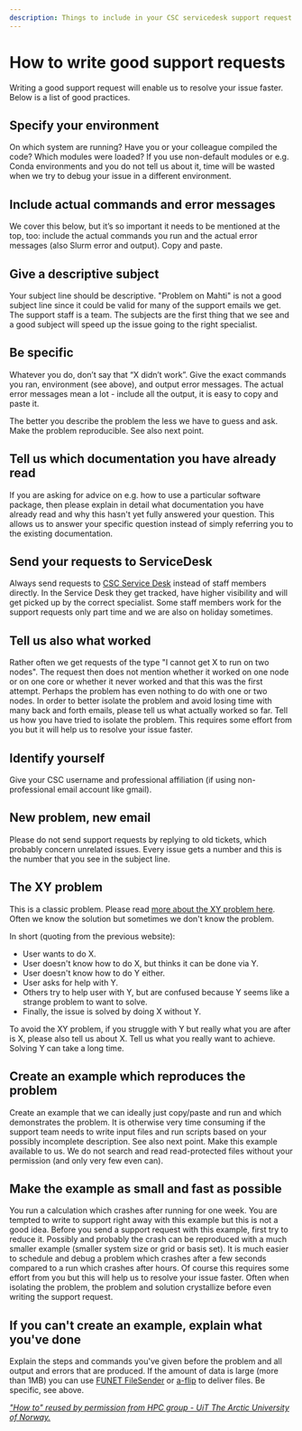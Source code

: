 ```yaml
---
description: Things to include in your CSC servicedesk support request
---
```


# How to write good support requests

Writing a good support request will enable us to resolve your issue faster. Below is a list of good practices.

## Specify your environment

On which system are running? Have you or your colleague compiled the code? Which modules were loaded? If you use non-default modules or e.g. Conda environments and you do not tell us about it, time will be wasted when we try to debug your issue in a different environment.

## Include actual commands and error messages

We cover this below, but it’s so important it needs to be mentioned at the top, too: include the actual commands you run and the actual error messages (also Slurm error and output). Copy and paste.

## Give a descriptive subject

Your subject line should be descriptive. "Problem on Mahti" is not a good subject line since it could be valid for many of the support emails we get. The support staff is a team. The subjects are the first thing that we see and a good subject will speed up the issue going to the right specialist.

## Be specific

Whatever you do, don’t say that “X didn’t work”. Give the exact commands you ran, environment (see above), and output error messages. The actual error messages mean a lot - include all the output, it is easy to copy and paste it.

The better you describe the problem the less we have to guess and ask. Make the problem reproducible. See also next point.

## Tell us which documentation you have already read

If you are asking for advice on e.g. how to use a particular software package, then please explain in detail what documentation you have already read and why this hasn't yet fully answered your question. This allows us to answer your specific question instead of simply referring you to the existing documentation.

## Send your requests to ServiceDesk

Always send requests to [CSC Service Desk](contact.md) instead of staff members directly. In the Service Desk they get tracked, have higher visibility and will get picked up by the correct specialist. Some staff members work for the support requests only part time and we are also on holiday sometimes.

## Tell us also what worked

Rather often we get requests of the type "I cannot get X to run on two nodes". The request then does not mention whether it worked on one node or on one core or whether it never worked and that this was the first attempt. Perhaps the problem has even nothing to do with one or two nodes. In order to better isolate the problem and avoid losing time with many back and forth emails, please tell us what actually worked so far. Tell us how you have tried to isolate the problem. This requires some effort from you but it will help us to resolve your issue faster.

## Identify yourself

Give your CSC username and professional affiliation (if using non-professional email account like gmail).

## New problem, new email

Please do not send support requests by replying to old tickets, which probably concern unrelated issues. Every issue gets a number and this is the number that you see in the subject line.

## The XY problem

This is a classic problem. Please read [more about the XY problem here](https://xyproblem.info/). Often we know the solution but sometimes we don't know the problem.

In short (quoting from the previous website):

*   User wants to do X.
*   User doesn't know how to do X, but thinks it can be done via Y.
*   User doesn't know how to do Y either.
*   User asks for help with Y.
*   Others try to help user with Y, but are confused because Y seems like a strange problem to want to solve.
*   Finally, the issue is solved by doing X without Y.

To avoid the XY problem, if you struggle with Y but really what you are after is X, please also tell us about X. Tell us what you really want to achieve. Solving Y can take a long time.

## Create an example which reproduces the problem

Create an example that we can ideally just copy/paste and run and which demonstrates the problem. It is otherwise very time consuming if the support team needs to write input files and run scripts based on your possibly incomplete description. See also next point. Make this example available to us. We do not search and read read-protected files without your permission (and only very few even can).

## Make the example as small and fast as possible

You run a calculation which crashes after running for one week. You are tempted to write to support right away with this example but this is not a good idea. Before you send a support request with this example, first try to reduce it. Possibly and probably the crash can be reproduced with a much smaller example (smaller system size or grid or basis set). It is much easier to schedule and debug a problem which crashes after a few seconds compared to a run which crashes after hours. Of course this requires some effort from you but this will help us to resolve your issue faster. Often when isolating the problem, the problem and solution crystallize before even writing the support request.

## If you can't create an example, explain what you've done

Explain the steps and commands you've given before the problem and all output and errors that are produced. If the amount of data is large (more than 1MB) you can use [FUNET FileSender](https://filesender.funet.fi/) or [a-flip](../data/Allas/using_allas/a_commands.md#a-flip) to deliver files. Be specific, see above.

[_"How to" reused by permission from HPC group - UiT The Arctic University of Norway._](http://hpc.uit.no/en/latest/help/writing-support-requests.html)
